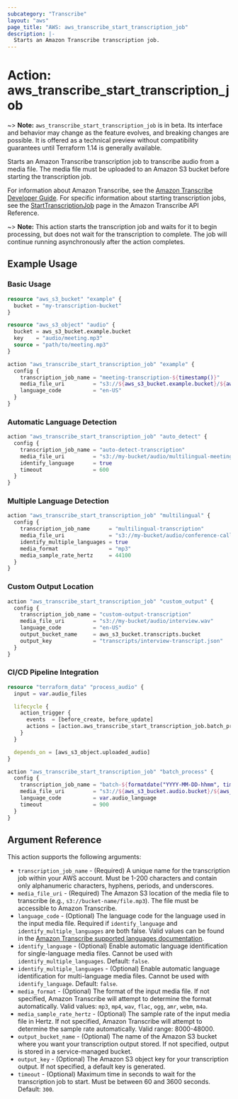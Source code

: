 ```yaml
---
subcategory: "Transcribe"
layout: "aws"
page_title: "AWS: aws_transcribe_start_transcription_job"
description: |-
  Starts an Amazon Transcribe transcription job.
---
```


# Action: aws_transcribe_start_transcription_job

~> **Note:** `aws_transcribe_start_transcription_job` is in beta. Its interface and behavior may change as the feature evolves, and breaking changes are possible. It is offered as a technical preview without compatibility guarantees until Terraform 1.14 is generally available.

Starts an Amazon Transcribe transcription job to transcribe audio from a media file. The media file must be uploaded to an Amazon S3 bucket before starting the transcription job.

For information about Amazon Transcribe, see the [Amazon Transcribe Developer Guide](https://docs.aws.amazon.com/transcribe/latest/dg/). For specific information about starting transcription jobs, see the [StartTranscriptionJob](https://docs.aws.amazon.com/transcribe/latest/APIReference/API_StartTranscriptionJob.html) page in the Amazon Transcribe API Reference.

~> **Note:** This action starts the transcription job and waits for it to begin processing, but does not wait for the transcription to complete. The job will continue running asynchronously after the action completes.

## Example Usage

### Basic Usage

```terraform
resource "aws_s3_bucket" "example" {
  bucket = "my-transcription-bucket"
}

resource "aws_s3_object" "audio" {
  bucket = aws_s3_bucket.example.bucket
  key    = "audio/meeting.mp3"
  source = "path/to/meeting.mp3"
}

action "aws_transcribe_start_transcription_job" "example" {
  config {
    transcription_job_name = "meeting-transcription-${timestamp()}"
    media_file_uri         = "s3://${aws_s3_bucket.example.bucket}/${aws_s3_object.audio.key}"
    language_code          = "en-US"
  }
}
```

### Automatic Language Detection

```terraform
action "aws_transcribe_start_transcription_job" "auto_detect" {
  config {
    transcription_job_name = "auto-detect-transcription"
    media_file_uri         = "s3://my-bucket/audio/multilingual-meeting.mp3"
    identify_language      = true
    timeout                = 600
  }
}
```

### Multiple Language Detection

```terraform
action "aws_transcribe_start_transcription_job" "multilingual" {
  config {
    transcription_job_name      = "multilingual-transcription"
    media_file_uri              = "s3://my-bucket/audio/conference-call.mp3"
    identify_multiple_languages = true
    media_format                = "mp3"
    media_sample_rate_hertz     = 44100
  }
}
```

### Custom Output Location

```terraform
action "aws_transcribe_start_transcription_job" "custom_output" {
  config {
    transcription_job_name = "custom-output-transcription"
    media_file_uri         = "s3://my-bucket/audio/interview.wav"
    language_code          = "en-US"
    output_bucket_name     = aws_s3_bucket.transcripts.bucket
    output_key             = "transcripts/interview-transcript.json"
  }
}
```

### CI/CD Pipeline Integration

```terraform
resource "terraform_data" "process_audio" {
  input = var.audio_files

  lifecycle {
    action_trigger {
      events  = [before_create, before_update]
      actions = [action.aws_transcribe_start_transcription_job.batch_process]
    }
  }

  depends_on = [aws_s3_object.uploaded_audio]
}

action "aws_transcribe_start_transcription_job" "batch_process" {
  config {
    transcription_job_name = "batch-${formatdate("YYYY-MM-DD-hhmm", timestamp())}"
    media_file_uri         = "s3://${aws_s3_bucket.audio.bucket}/${aws_s3_object.uploaded_audio.key}"
    language_code          = var.audio_language
    timeout                = 900
  }
}
```

## Argument Reference

This action supports the following arguments:

* `transcription_job_name` - (Required) A unique name for the transcription job within your AWS account. Must be 1-200 characters and contain only alphanumeric characters, hyphens, periods, and underscores.
* `media_file_uri` - (Required) The Amazon S3 location of the media file to transcribe (e.g., `s3://bucket-name/file.mp3`). The file must be accessible to Amazon Transcribe.
* `language_code` - (Optional) The language code for the language used in the input media file. Required if `identify_language` and `identify_multiple_languages` are both false. Valid values can be found in the [Amazon Transcribe supported languages documentation](https://docs.aws.amazon.com/transcribe/latest/dg/supported-languages.html).
* `identify_language` - (Optional) Enable automatic language identification for single-language media files. Cannot be used with `identify_multiple_languages`. Default: `false`.
* `identify_multiple_languages` - (Optional) Enable automatic language identification for multi-language media files. Cannot be used with `identify_language`. Default: `false`.
* `media_format` - (Optional) The format of the input media file. If not specified, Amazon Transcribe will attempt to determine the format automatically. Valid values: `mp3`, `mp4`, `wav`, `flac`, `ogg`, `amr`, `webm`, `m4a`.
* `media_sample_rate_hertz` - (Optional) The sample rate of the input media file in Hertz. If not specified, Amazon Transcribe will attempt to determine the sample rate automatically. Valid range: 8000-48000.
* `output_bucket_name` - (Optional) The name of the Amazon S3 bucket where you want your transcription output stored. If not specified, output is stored in a service-managed bucket.
* `output_key` - (Optional) The Amazon S3 object key for your transcription output. If not specified, a default key is generated.
* `timeout` - (Optional) Maximum time in seconds to wait for the transcription job to start. Must be between 60 and 3600 seconds. Default: `300`.
